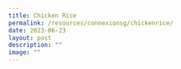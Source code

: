 ```yaml
---
title: Chicken Rice
permalink: /resources/connexionsg/chickenrice/
date: 2023-06-23
layout: post
description: ""
image: ""
---
```

